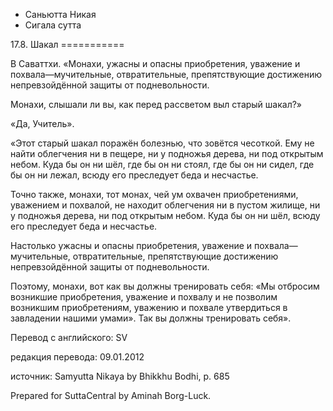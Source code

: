 









* Саньютта Никая
* Сигала сутта


17\.8\. Шакал
\=\=\=\=\=\=\=\=\=\=\=



В Саваттхи\. «Монахи, ужасны и опасны приобретения, уважение и похвала—мучительные, отвратительные, препятствующие достижению непревзойдённой защиты от подневольности\.


Монахи, слышали ли вы, как перед рассветом выл старый шакал?»


«Да, Учитель»\.


«Этот старый шакал поражён болезнью, что зовётся чесоткой\. Ему не найти облегчения ни в пещере, ни у подножья дерева, ни под открытым небом\. Куда бы он ни шёл, где бы он ни стоял, где бы он ни сидел, где бы он ни лежал, всюду его преследует беда и несчастье\.


Точно также, монахи, тот монах, чей ум охвачен приобретениями, уважением и похвалой, не находит облегчения ни в пустом жилище, ни у подножья дерева, ни под открытым небом\. Куда бы он ни шёл, всюду его преследует беда и несчастье\.


Настолько ужасны и опасны приобретения, уважение и похвала—мучительные, отвратительные, препятствующие достижению непревзойдённой защиты от подневольности\.


Поэтому, монахи, вот как вы должны тренировать себя: «Мы отбросим возникшие приобретения, уважение и похвалу и не позволим возникшим приобретениям, уважению и похвале утвердиться в завладении нашими умами»\. Так вы должны тренировать себя»\.



Перевод с английского: SV


редакция перевода: 09\.01\.2012


источник: Samyutta Nikaya by Bhikkhu Bodhi, p\. 685


Prepared for SuttaCentral by Aminah Borg\-Luck\.






